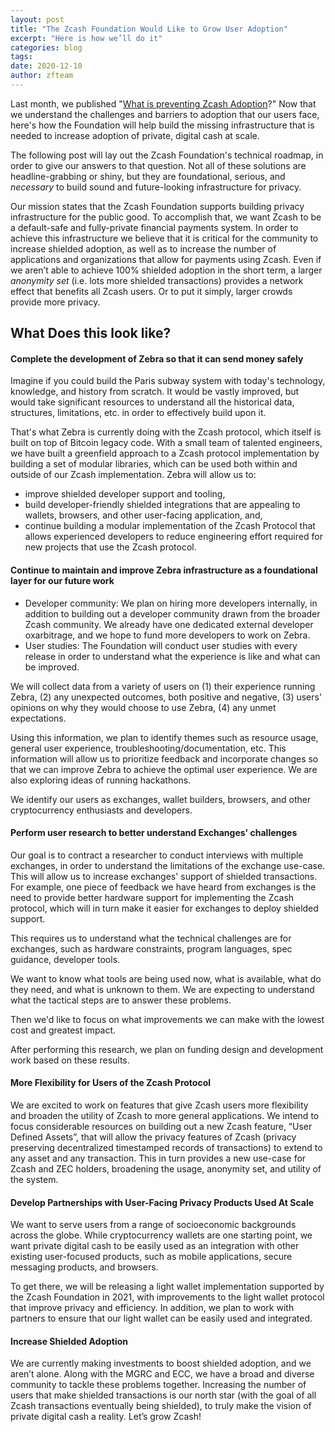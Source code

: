 ```yaml
---
layout: post
title: "The Zcash Foundation Would Like to Grow User Adoption"
excerpt: "Here is how we’ll do it"
categories: blog
tags: 
date: 2020-12-10
author: zfteam
---
```


Last month, we published "[What is preventing Zcash Adoption](https://www.zfnd.org/blog/what-is-preventing-zcash-adoption/)?" Now that we understand the challenges and barriers to adoption that our users face, here's how the Foundation will help build the missing infrastructure that is needed to increase adoption of private, digital cash at scale.

The following post will lay out the Zcash Foundation's technical roadmap, in order to give our answers to that question. Not all of these  solutions are  headline-grabbing or shiny, but they are foundational, serious, and _necessary_ to build sound and future-looking infrastructure for privacy.

Our mission states that the Zcash Foundation supports building privacy infrastructure for the public good. To accomplish that, we want Zcash to be a default-safe and fully-private financial payments system. In order to achieve this infrastructure we believe that it is critical for the community to increase shielded adoption, as well as to increase the number of applications and organizations that allow for payments using Zcash. Even if we aren’t able to achieve 100% shielded adoption in the short term, a larger *anonymity set* (i.e. lots more shielded transactions) provides a network effect that  benefits all Zcash users. Or to put it simply, larger crowds provide more privacy.

## What Does this look like?

#### Complete the development of Zebra so that it can send money safely
Imagine if you could build the Paris subway system with today's technology, knowledge, and history from scratch. It would be vastly improved, but would take significant resources to understand all the historical data, structures, limitations, etc. in order to effectively build upon it.

That's what Zebra is currently doing with the Zcash protocol, which itself is built on top of Bitcoin legacy code. With a small team of talented engineers, we have built a greenfield approach to a Zcash protocol implementation by building a set of modular libraries, which can be used both within and outside of our Zcash implementation. Zebra will allow us to:
* improve shielded developer support and tooling,
* build developer-friendly shielded integrations that are appealing to wallets, browsers, and other user-facing application, and, 
* continue building a modular implementation of the Zcash Protocol that allows experienced developers to reduce engineering effort required for new projects that use the Zcash protocol. 

#### Continue to maintain and improve Zebra infrastructure as a foundational layer for our future work
* Developer community: We plan on hiring more developers internally, in addition to building out a developer community drawn from the broader Zcash community. We already have one dedicated external developer oxarbitrage, and we hope to fund more developers to work on Zebra.
* User studies: The Foundation will conduct user studies with every release in order to understand what the experience is like and what can be improved. 

We will collect data from a variety of users on (1) their experience running Zebra, (2) any unexpected outcomes, both positive and negative, (3) users' opinions on why they would choose to use Zebra, (4) any unmet expectations.

Using this information, we plan to  identify themes such as resource usage, general user experience, troubleshooting/documentation, etc. This information will allow us to prioritize feedback and incorporate changes so that we can improve Zebra to achieve the optimal user experience. We are also exploring ideas of running hackathons.

We identify our users as exchanges, wallet builders, browsers, and other cryptocurrency enthusiasts and developers.


#### Perform user research to better understand Exchanges' challenges
Our goal is to contract a researcher to conduct interviews with multiple exchanges, in order to understand the limitations of the exchange use-case. This will allow us to increase exchanges' support of shielded transactions. For example, one piece of feedback we have heard from exchanges is the need to provide better hardware support for implementing the Zcash protocol, which will in turn make it easier for exchanges to deploy shielded support. 

This requires us to understand what the technical challenges are for exchanges, such as hardware constraints, program languages, spec guidance, developer tools. 

We want to know what tools are being used now, what is available, what do they need, and what is unknown to them. We are expecting to understand what the tactical steps are to answer these problems. 

Then we'd like to focus on what improvements we can make with the lowest cost and greatest impact.

After performing this research, we plan on funding design and development work based on these results. 

#### More Flexibility for Users of the Zcash Protocol
We are excited to work on features that give Zcash users more flexibility and broaden the utility of Zcash to more general applications. We intend to focus considerable resources on building out a new Zcash feature, “User Defined Assets”, that will allow the privacy features of Zcash (privacy preserving decentralized timestamped records of transactions) to extend to  any asset and any transaction. This in turn provides a new use-case for Zcash and ZEC holders, broadening the usage, anonymity set, and utility of the system.


#### Develop Partnerships with User-Facing Privacy Products Used At Scale
We want to serve users from a range of socioeconomic backgrounds across the globe. While cryptocurrency wallets are one starting point, we want private digital cash to be easily used as an integration with other existing user-focused products, such as mobile applications, secure messaging products, and browsers. 

To get there, we will be releasing a light wallet implementation supported by the Zcash Foundation in 2021, with improvements to the light wallet protocol that improve privacy and efficiency. In addition, we plan to work with partners to ensure that our light wallet can be easily used and integrated. 


#### Increase Shielded Adoption
We are currently making investments to boost shielded adoption, and we aren’t alone. Along with the MGRC and ECC, we have a broad and diverse community to tackle these problems together. Increasing the number of users that make shielded transactions is our north star (with the goal of all Zcash transactions eventually being shielded), to truly make the vision of private digital cash a reality. Let’s grow Zcash!







